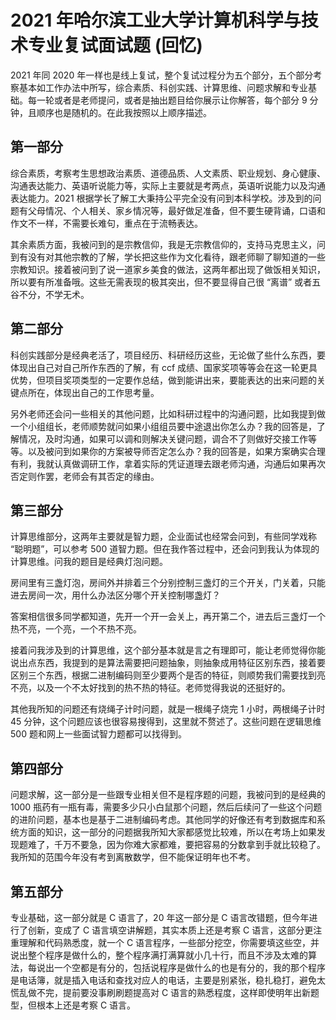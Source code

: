# 2021 年哈尔滨工业大学计算机科学与技术专业复试面试题 (回忆)

2021 年同 2020 年一样也是线上复试，整个复试过程分为五个部分，五个部分考察基本如工作办法中所写，综合素质、科创实践、计算思维、问题求解和专业基础。每一轮或者是老师提问，或者是抽出题目给你展示让你解答，每个部分 9 分钟，且顺序也是随机的。在此我按照以上顺序描述。

## 第一部分

综合素质，考察考生思想政治素质、道德品质、人文素质、职业规划、身心健康、沟通表达能力、英语听说能力等，实际上主要就是考两点，英语听说能力以及沟通表达能力。2021 根据学长了解工大秉持公平完全没有问到本科学校。涉及到的问题有父母情况、个人相关、家乡情况等，最好做足准备，但不要生硬背诵，口语和作文不一样，不需要长难句，重点在于流畅表达。

其余素质方面，我被问到的是宗教信仰，我是无宗教信仰的，支持马克思主义，问到有没有对其他宗教的了解，学长把这些作为文化看待，跟老师聊了聊知道的一些宗教知识。接着被问到了说一道家乡美食的做法，这两年都出现了做饭相关知识，所以要有所准备哦。这些无需表现的极其突出，但不要显得自己很 “离谱” 或者五谷不分，不学无术。

## 第二部分

科创实践部分是经典老活了，项目经历、科研经历这些，无论做了些什么东西，要体现出自己对自己所作东西的了解，有 ccf 成绩、国家奖项等等会在这一轮更具优势，但项目奖项类型的一定要作总结，做到能讲出来，要能表达的出来问题的关键点所在，体现出自己的工作思考量。

另外老师还会问一些相关的其他问题，比如科研过程中的沟通问题，比如我提到做一个小组组长，老师顺势就问如果小组组员要中途退出你怎么办？我的回答是，了解情况，及时沟通，如果可以调和则解决关键问题，调合不了则做好交接工作等等。以及被问到如果你的方案被导师否定怎么办？我的回答是，如果方案确实合理有利，我就认真做调研工作，拿着实际的凭证道理去跟老师沟通，沟通后如果再次否定则作罢，老师会有其否定的缘由。

## 第三部分

计算思维部分，这两年主要就是智力题，企业面试也经常会问到，有些同学戏称 “聪明题”，可以参考 500 道智力题。但在我作答过程中，还会问到我认为体现的计算思维。问我的题目是经典灯泡问题。

房间里有三盏灯泡，房间外并排着三个分别控制三盏灯的三个开关，门关着，只能进去房间一次，用什么办法区分哪个开关控制哪盏灯？

答案相信很多同学都知道，先开一个开一会关上，再开第二个，进去后三盏灯一个热不亮，一个亮，一个不热不亮。

接着问我涉及到的计算思维，这个部分基本就是言之有理即可，能让老师觉得你能说出点东西，我提到的是算法需要把问题抽象，则抽象成用特征区别东西，接着要区别三个东西，根据二进制编码则至少要两个是否的特征，则顺势我们需要找到亮不亮，以及一个不太好找到的热不热的特征。老师觉得我说的还挺好的。

其他我所知的问题还有烧绳子计时问题，就是一根绳子烧完 1 小时，两根绳子计时 45 分钟，这个问题应该也很容易搜得到，这里就不赘述了。这些问题在逻辑思维 500 题和网上一些面试智力题都可以找得到。

## 第四部分

问题求解，这一部分是一些跟专业相关但不是程序题的问题，我被问到的是经典的 1000 瓶药有一瓶有毒，需要多少只小白鼠那个问题，然后后续问了一些这个问题的进阶问题，基本也是基于二进制编码考虑。其他同学的好像还有考到数据库和系统方面的知识，这一部分的问题据我所知大家都感觉比较难，所以在考场上如果发现题难了，千万不要急，因为你难大家都难，要把容易的分数拿到手就比较稳了。我所知的范围今年没有考到离散数学，但不能保证明年也不考。

## 第五部分

专业基础，这一部分就是 C 语言了，20 年这一部分是 C 语言改错题，但今年进行了创新，变成了 C 语言填空讲解题，其实本质上还是考察 C 语言，这部分更注重理解和代码熟悉度，就一个 C 语言程序，一些部分挖空，你需要填这些空，并说出整个程序是做什么的，整个程序满打满算就小几十行，而且不涉及太难的算法，每说出一个空都是有分的，包括说程序是做什么的也是有分的，我的那个程序是电话簿，就是插入电话和查找对应人的电话，主要是别紧张，稳扎稳打，避免太慌乱做不完，提前要没事刷刷题提高对 C 语言的熟悉程度，这样即使明年出新题型，但根本上还是考察 C 语言。
